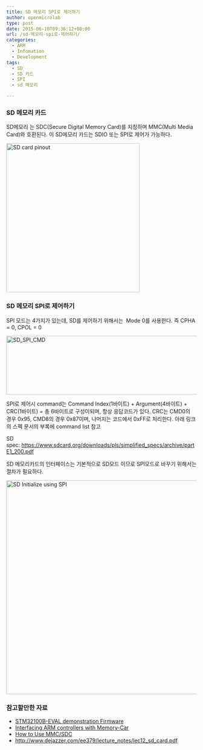 ```yaml
---
title: SD 메모리 SPI로 제어하기
author: openmicrolab
type: post
date: 2015-06-10T09:36:12+00:00
url: /sd-메모리-spi로-제어하기/
categories:
  - ARM
  - Infomation
  - Development
tags:
  - SD
  - SD 카드
  - SPI
  - sd 메모리

---
```

### SD 메모리 카드

SD메모리 는 SDC(Secure Digital Memory Card)를 지칭하며 MMC(Multi Media Card)와 호환된다. 이 SD메모리 카드는 SDIO 또는 SPI로 제어가 가능하다.

[<img loading="lazy" class="alignnone  wp-image-3374" src="/images/2015/06/sd-card-pinout.png" alt="SD card pinout" width="353" height="394" srcset="/images/2015/06/sd-card-pinout.png 447w, /images/2015/06/sd-card-pinout-269x300.png 269w" sizes="(max-width: 353px) 100vw, 353px" />][1]

### SD 메모리 SPI로 제어하기

SPI 모드는 4가지가 있는데, SD를 제어하기 위해서는  Mode 0를 사용한다. 즉 CPHA = 0, CPOL = 0

<img loading="lazy" class="alignnone  wp-image-3376" src="/images/2015/06/SD_SPI_CMD.png" alt="SD_SPI_CMD" width="721" height="155" srcset="/images/2015/06/SD_SPI_CMD.png 800w, /images/2015/06/SD_SPI_CMD-300x65.png 300w" sizes="(max-width: 721px) 100vw, 721px" /> 

SPI로 제어시 command는 Command Index(1바이트) + Argument(4바이트) + CRC(1바이트) = 총 6바이트로 구성이되며, 항상 응답코드가 있다. CRC는 CMD0의 경우 0x95, CMD8의 경우 0x87이며, 나머지는 코드에서 0xFF로 처리한다. 아래 링크의 스펙 문서의 부록에 command list 참고

SD spec: <a href="https://www.sdcard.org/downloads/pls/simplified_specs/archive/partE1_200.pdf" target="_blank">https://www.sdcard.org/downloads/pls/simplified_specs/archive/partE1_200.pdf</a>

SD 메모리카드의 인터페이스는 기본적으로 SD모드 이므로 SPI모드로 바꾸기 위해서는 절차가 필요하다.

[<img loading="lazy" class="alignnone size-full wp-image-3385" src="/images/2015/06/SD_SPI_flow.png" alt="SD Initialize using SPI" width="510" height="565" srcset="/images/2015/06/SD_SPI_flow.png 510w, /images/2015/06/SD_SPI_flow-271x300.png 271w" sizes="(max-width: 510px) 100vw, 510px" />][2]

### 참고할만한 자료

  * <a href="http://www.st.com/web/catalog/tools/FM116/SC959/SS1532/PF247099?sc=internet/evalboard/product/247099.jsp" target="_blank">STM32100B-EVAL demonstration Firmware</a>
  * <a href="http://siwawi.bauing.uni-kl.de/avr_projects/arm_projects/arm_memcards/" target="_blank">Interfacing ARM controllers with Memory-Car</a>
  * <a href="http://elm-chan.org/docs/mmc/mmc_e.html" target="_blank">How to Use MMC/SDC</a>
  * <a href="http://www.dejazzer.com/ee379/lecture_notes/lec12_sd_card.pdf" target="_blank">http://www.dejazzer.com/ee379/lecture_notes/lec12_sd_card.pdf</a>

 [1]: /images/2015/06/sd-card-pinout.png
 [2]: /images/2015/06/SD_SPI_flow.png